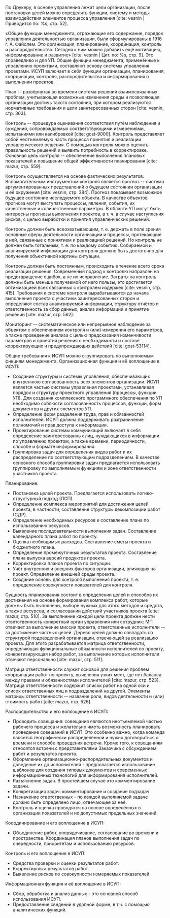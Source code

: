 По Друкеру, в основе управления лежат цели организации, после постановки целей можно определять функции, систему и методы взаимодействия элементов процесса управления [cite: vesnin | Приводится по: %s, стр. 52].

«Общие функции менеджмента, отражающие его содержание, порядок управления деятельностью организации, были сформулированы в 1916 г. А. Файолем. Это организация, планирование, координация, контроль и распорядительство. Сегодня к ним можно добавить ещё мотивацию, информирование и развитие» [cite: vesnin | Цит. по: %s, стр. 9]. Это справедливо и для УП. Общие функции менеджмента, применённые к управлению проектами, составляют основу системы управления проектами. ИСУП включает в себя функции организации, планирования, координации, контроля, распорядительства и информирования о выполнении проектов.

План -- развёрнутая во времени система решений взаимосвязанных проблем, учитывающая возможные изменения среды и позволяющая организации достичь такого состояния, при котором реализуются нормативные требования и цели заинтересованных сторон [cite: vesnin, стр. 363].

Контроль -- процедура оценивания соответствия путём наблюдения и суждений, сопровождаемых соответствующими измерениями, испытаниями или калибровкой [cite: gost-9000]. Контроль представляет собой неотъемлемую часть процесса принятия и реализации управленческого решения. С помощью контроля можно оценить правильность решений и выявить потребность в корректировке. Основная цель контроля -- обеспечение выполнения плановых показателей и повышение общей эффективности планирования [cite: mazur, стр. 559].

Контроль осуществляется на основе фактических результатов. Вспомогательным инструментом контроля является прогноз -- система аргументированных представлений о будущем состоянии организации и её окружения [cite: vesnin, стр. 384]. Прогноз показывает возможное будущее состояние исследуемого объекта. В качестве объектов прогноза могут выступать процессы, явления, события, их качественные и количественные параметры. В области УП могут быть интересны прогнозы выполнения проектов, в т. ч. в случае наступления рисков, с целью выработки и принятия управленческих решений.

Контроль должен быть всеохватывающим, т. е. держать в поле зрения основные сферы деятельности организации и процессы, протекающие в ней, связанные с принятием и реализацией решений. Но контроль не должен быть тотальным, т. е. по каждому событию. Собираемой и анализируемой информации для контроля должно быть достаточно для получения объективной картины ситуации.

Контроль должен быть постоянным, происходить в течение всего срока реализации решения. Современный подход к контролю направлен на предотвращение ошибок, а не их исправление. Затраты на контроль должны быть меньше получаемой от него пользы, это достигается оптимизацией всех связанных с контролем издержек [cite: vesnin, стр. 415]. Требования к системе контроля вырабатываются до начала выполнения проекта с участием заинтересованных сторон и определяют состав анализируемой информации, структуру отчётов и ответственность за сбор данных, анализ информации и принятие решений [cite: mazur, стр. 562].

Мониторинг -- систематическое или непрерывное наблюдение за объектом с обеспечением контроля и (или) измерения его параметров, а также проведение анализа с целью предсказания изменчивости параметров и принятия решения о необходимости и составе корректирующих и предупреждающих действий [cite: gost-53114].

Общие требования к ИСУП можно сгруппировать по выполняемым фнкциям менеджмента. Организационная функция и её воплощение в ИСУП:

- Создание структуры и системы управления, обеспечивающих внутреннюю согласованность всех элементов организации. ИСУП является частью системы управления проектами, устанавливая порядок и структуру проектного управления (процессы, функции УП). Для создания комплексного программного обеспечения по УП необходимо соблюсти согласованность процессов, функций, форм документов и других элементов УП.
- Определение форм разделения труда, прав и обязанностей исполнителей. ИСУП должна поддерживать разграничение полномочий и прав доступа к информации.
- Проектирование системы коммуникаций включает в себя определение заинтересованных лиц, нуждающихся в информации по управлению проектом, а также времени, периодичности, способе и формате информирования.
- Группировка задач для определения видов работ и их распределение по соответствующим подразделениям. В качестве основного способа группировки задач предлагается использовать группировку по выполняемым функциям и зоне ответственности участников проекта.

Планирование:

- Постановка целей проекта. Предлагается использовать логико-структурный подход (ЛСП).
- Определение комплекса мероприятий для достижения целей проекта, в частности, составление структуры декомпозиции работ (СДР).
- Определение необходимых ресурсов и составление плана по использованию ресурсов.
- Выявление последовательности выполнения задач. Составление календарного плана работ по проекту.
- Оценка необходимых расходов. Составление сметы проекта и бюджетного плана.
- Определение промежуточных результатов проекта. Составление плана выпуска версий продуктов проекта.
- Корректировка планов проекта по ситуации.
- Учёт внутренних и внешних факторов организации, влияющих на проект. Определение внешней среды проекта.
- Создание основы для контроля выполнения проекта, т. е. определение совокупности показателей для контроля.

Сущность планирования состоит в определении целей и способов их достижения на основе формирования комплекса работ, которые должны быть выполнены, выборе нужных для этого методов и средств, а также ресурсов, и согласовании действий участников проекта [cite: mazur, стр. 510]. За выполнение каждой цели проекта должен нести ответственность конкретный орган управления или сотрудник: МП отвечает за выполнение миссии проекта, ответственные исполнители -- за достижение частных целей. Дерево целей должно совпадать со структурой подразделений организации, отвечающей за реализацию проекта. Для этого разрабатывается матрица ответственности, определяющая функциональные обязанности исполнителей по проекту, конкретизирующая набор работ, за выполнение которых исполнители отвечают персонально [cite: mazur, стр. 511].

Матрица ответственности служит основой для решения проблем координации работ по проекту, выявления узких мест, где нет баланса между правами и обязанностями исполнителей [cite: mazur, стр. 523]. Матрица ответственности содержит список работ на одной оси и список ответственных лиц и подразделений на другой. Элементы матрицы ответственности -- название роли, видов деятельности и (или) стоимость работ [cite: mazur, стр. 526].

Распорядительство и его воплощение в ИСУП:

- Проводить совещания: совещания являются неотъемлемой частью рабочего процесса и желательно иметь возможность планировать проведение совещаний в ИСУП. Это особенно важно, когда команда является географически распределённой и нужно договориться о времени и способе проведения встречи. Кроме того, к совещаниям относятся встречи с представителями Заказчика с обсуждением работ и результатов проекта.
- Оформление организационно-распорядительных документов и доведение их до исполнителей - предполагается использование шаблонов для создания типовых документов и современных информационных технологий для информирования исполнителей.
- Разъяснение задач. В простейшем случае это комментирование задачи.
- Конкретизация задач: комментирование и создание подзадач.
- Назначение ответственных - по каждой выполняемой задаче должно быть определено лицо, отвечающее за неё.
- Контроль и оценка проводятся на основе определённых в организации показателей и их допустимых предельных значений.

Координирование и его воплощение в ИСУП:

- Объединение работ, упорядочивание, согласование во времени и пространстве. Координация планов выполнения задач по очерёдности, приоритетам и использованию ресурсов.

Контроль и его воплощение в ИСУП:

- Средства проверки и оценки результатов работ.
- Корректировка результатов работ.
- Выявление рисков по совокупности измеряемых показателей.

Информационная функция и её воплощение в ИСУП:

- Сбор, обработка и анализ данных - это основной способ использования ИСУП.
- Предоставление сведений в удобной форме, в т.ч. с помощью аналитических функций.

